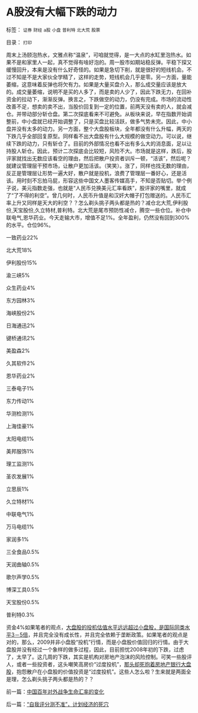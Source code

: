 # A股没有大幅下跌的动力

标签： `证券` `财经` `a股` `小盘` `普利特` `北大荒` `股票` 

目录： `打印`

周末上汤颐泡热水，文雅点称“温泉”，可咱就觉得，是一大点的水缸里泡热水。如果不是和家里人一起，真不觉得有啥好泡的。周一股市如期站稳反弹。平稳下探又缓慢回升，本来是没有什么好奇怪的。如果是急切下削，就是很好的短线机会。不过不知是不是大家伙全学精了，这样的走势，短线机会几乎是零。另一方面，量能萎缩，这意味着反弹也将欠有力。如果是大量买盘介入，那么成交量应该是放大的。成交量萎缩，说明不是买的人多了，而是卖的人少了，因此下跌无力，在回补资金的拉动下，渐渐反弹。换言之，下跌做空的动力，仍没有完成。市场的流动性改善不足，想卖的卖不出，当股价回复到一定的位置，前两天没有卖的人，就会减仓。并带动部分斩仓盘。第二次探底看来不可避免。从板块来说，早在指数开始调整前，中小盘就已经开始调整了，只是买盘比较活跃，做多气势未完。因此，中小盘并没有太多的动力。另一方面，整个大盘股板块，全年都没有什么升幅，两天的下跌几乎全部回复原型。同样看不出大盘股有什么大规模的做空动力。可以说，继续下跌的动力，只有斩仓了。目前的外部情况也看不出有多么大的消息面，足以让持股人斩仓。因此，预计二次探底会比较短，风险不大。市场就是这样，跌后，股评家就找出无数应该看空的理由，然后把散户投资者训斥一顿，“活该”，然后呢？就建议管理层干预市场，让散户更加活该。（笑笑）。涨了，同样也找无数的理由，反正是管理层让形势一遍大好，散户就是投机，浪费了管理层一番好心，还是活该。用时刻不忘拍马屁，形容这些中国文人墨客传媒高手，不知是否贴切。举个例子说，美元指数走强，也就是“人民币兑换美元汇率看跌”，股评家的嘴里，就成了“了不得的利空”。曾几何时，人民币升值是和汉奸大帽子打包赠送的。人民币汇率上升又同样是天大的利空？？怎么剃头挑子两头都是热的？减仓北大荒,伊利股份,天宝股份,久立特材,普利特。北大荒是尾市预防性减仓，腾空一些仓位。补仓中联电气,恩华药业。今天走输大市，增值不足1%。全年盈利，仍然没有回到300%的水平。仓位96%。

一致药业22%

北大荒18%

伊利股份15%

渝三峡5%

众生药业4%

东方园林3%

海峡股份2%

日海通迅2%

键桥通讯2%

美盈森2%

久其软件2%

恩华药业2%

三泰电子1%

东力传动1%

华测检测1%

上海佳豪1%

太阳电缆1%

美邦服饰1%

理工监测1%

圣农发展1%

立思辰1%

久立特材1%

中联电气1%

万马电缆1%

家润多1%

三全食品0.5%

天润曲轴0.5%

歌尔声学0.5%

博深工具0.5%

天宝股份0.5%

普利特0.3%

资金4%如果笔者的观点，[大盘股的投机估值水平远远超过小盘股，是国际同类水平3－5倍](../../../2009/8/26/小盘股价值投资；蓝筹股专门短线投机.md)，并且完全没有成长性，并且完全依赖于垄断政策。如果笔者的观点是对的，那么，2009并非小盘股“投机”行情，而是小盘股价值回归的行情。由于大盘股并没有经过一个象样的做多过程，因此，目前担忧2008年初的下跌，过虑了，太早了。这几周的下跌，其实是机构对房地产泡沫的风险控制。可笑一些股评人，或者一些投资者，这头嘲笑高房价“过度投机”，[那头却死抱着房地产银行大盘股](../../../2008/4/8/战略性回避银行地产股.md)，抱怨散户在小盘股的价值投资是“过度投机”。这些人怎么啦？生来就是两面全是理，怎么剃头挑子两头都是热的？？

前一篇：[中国百年对外战争生命汇率的变化](../../../2009/12/21/中国百年对外战争生命汇率的变化.md)

后一篇：[“自我评分测不准”，计划经济的死穴](../../../2009/12/21/“自我评分测不准”，计划经济的死穴.md)